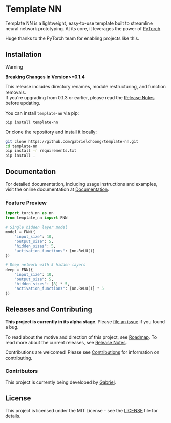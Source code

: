 # Template NN

Template NN is a lightweight, easy-to-use template built to streamline neural network prototyping. At its core, it
leverages the power of [PyTorch](https://github.com/pytorch/pytorch).

Huge thanks to the PyTorch team for enabling projects like this.


## Installation

> [!WARNING]
> **Breaking Changes in Version>=0.1.4**
>
> This release includes directory renames, module restructuring, and function removals.  
> If you're upgrading from 0.1.3 or earlier, please read the [Release Notes](RELEASE.md) before updating.

You can install `template-nn` via pip:

```sh
pip install template-nn
```

Or clone the repository and install it locally:

```sh
git clone https://github.com/gabrielchoong/template-nn.git
cd template-nn
pip install -r requirements.txt
pip install .
```

## Documentation

For detailed documentation, including usage instructions and examples, visit the online documentation
at [Documentation](https://gabrielchoong.github.io/template-nn).

### Feature Preview

```python
import torch.nn as nn
from template_nn import FNN

# Single hidden layer model
model = FNN({
    "input_size": 10,
    "output_size": 5,
    "hidden_sizes": 5,
    "activation_functions": [nn.ReLU()]
})

# Deep network with 5 hidden layers
deep = FNN({
    "input_size": 10,
    "output_size": 5,
    "hidden_sizes": [8] * 5,
    "activation_functions": [nn.ReLU()] * 5
})
```

## Releases and Contributing

**This project is currently in its alpha stage**.
Please [file an issue](https://github.com/gabrielchoong/template-nn/issues) if you found a bug.

To read about the motive and direction of this project, see [Roadmap](ROADMAP.md). To read more about the current
releases, see [Release Notes](RELEASE.md).

Contributions are welcomed! Please see [Contributions](CONTRIBUTING.md) for information on contributing.

### Contributors

This project is currently being developed by [Gabriel](https://github.com/gabrielchoong).

## License

This project is licensed under the MIT License - see the [LICENSE](LICENSE) file for details.
